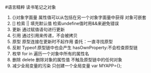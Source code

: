 #语言精粹 读书笔记之对象

1. {}对象字面量  属性值可以从包括在另一个对象字面量中获得  对象可嵌套
2. [] 检索          || 填充默认值          检索undefine值时用&&来避免错误
3. 更新          通过赋值语句进行更新 
4. 引用   通过引用来传递，不会被拷贝
5. 原型  原型连接在更新时不起作用     委托：一直寻找原型
6. 反射  Typeof:原型链中也会产生    hasOwnProperty:不会检查原型链
7. 枚举  for in  遍历一个对象中所有的属性名
8. 删除   delete 删除对象的属性值  不触及原型链中的任何对象
9. 减少全局变量的污染  只创建一个全局变量  var MYAPP={};
